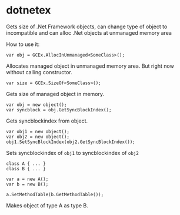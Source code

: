 dotnetex
========

Gets size of .Net Framework objects, can change type of object to incompatible and can alloc .Net objects at unmanaged memory area

How to use it:

    var obj = GCEx.AllocInUnmanaged<SomeClass>();
    
Allocates managed object in unmanaged memory area. But right now without calling constructor.

    var size = GCEx.SizeOf<SomeClass>();
    
Gets size of managed object in memory.

    var obj = new object();
    var syncblock = obj.GetSyncBlockIndex();
    
Gets syncblockindex from object.

    var obj1 = new object();
    var obj2 = new object();
    obj1.SetSyncBlockIndex(obj2.GetSyncBlockIndex());
    
Sets syncblockindex of `obj1` to syncblockindex of `obj2`

    class A { ... }
    class B { ... }
    
    var a = new A();
    var b = new B();
    
    a.SetMethodTable(b.GetMethodTable());
    
Makes object of type A as type B.
